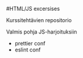 #HTML/JS excersises

Kurssitehtävien repositorio

Valmis pohja JS-harjoituksiin

- prettier conf
- eslint conf
